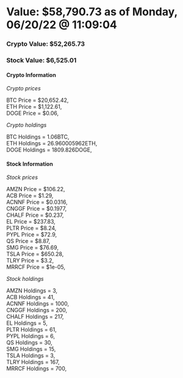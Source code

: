 # Value: $58,790.73 as of Monday, 06/20/22 @ 11:09:04 

### Crypto Value: $52,265.73

### Stock Value: $6,525.01

#### Crypto Information 
*Crypto prices* 

BTC Price = $20,652.42,  
ETH Price = $1,122.61,  
DOGE Price = $0.06,  


*Crypto holdings* 

BTC Holdings = 1.06BTC,  
ETH Holdings = 26.960005962ETH,  
DOGE Holdings = 1809.826DOGE,  


#### Stock Information 

*Stock prices* 

AMZN Price = $106.22,  
ACB Price = $1.29,  
ACNNF Price = $0.0316,  
CNGGF Price = $0.1977,  
CHALF Price = $0.237,  
EL Price = $237.83,  
PLTR Price = $8.24,  
PYPL Price = $72.9,  
QS Price = $8.87,  
SMG Price = $76.69,  
TSLA Price = $650.28,  
TLRY Price = $3.2,  
MRRCF Price = $1e-05,  


*Stock holdings* 

AMZN Holdings = 3,  
ACB Holdings = 41,  
ACNNF Holdings = 1000,  
CNGGF Holdings = 200,  
CHALF Holdings = 217,  
EL Holdings = 5,  
PLTR Holdings = 61,  
PYPL Holdings = 6,  
QS Holdings = 30,  
SMG Holdings = 15,  
TSLA Holdings = 3,  
TLRY Holdings = 167,  
MRRCF Holdings = 700,  


